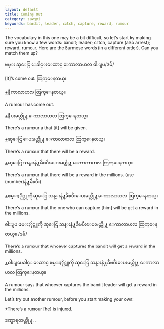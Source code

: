 ```yaml
---
layout: default
title: Coming Out
category: zawgyi
keywords: bandit, leader, catch, capture, reward, rumour
---
```


<p>The vocabulary in this one may be a bit difficult, so let’s start by making sure you know a few words: bandit; leader; catch, capture (also arrest); reward, rumour. Here are the Burmese words (in a different order). Can you match them up?</p>
<p><span class='zawgyi'>ဖမ္း ဆုေငြ ေခါင္းေဆာင္ ေကာလာဟလ ဓါးျပ</span>/<span class='zawgyi'>ဒမ်</span>/</p>

<p>[It]’s come out. <span class='zawgyi'>ထြက္ေနတယ္။</span></p>

<p class='hide-trigger'><a href="#">+</a><span class='zawgyi'>ေကာလာဟလ ထြက္ေနတယ္။</span></p>
<p class='hide-this'>A rumour has come out.</p>

<p class='hide-trigger'><a href="#">+</a><span class='zawgyi'>ေပးမယ္လို႔ ေကာလာဟလ ထြက္ေနတယ္။</span></p>
<p class='hide-this'>There’s a rumour a that [it] will be given.</p>

<p class='hide-trigger'><a href="#">+</a><span class='zawgyi'>ဆုေငြ ေပးမယ္လို႔ ေကာလာဟလ ထြက္ေနတယ္။</span></p>
<p class='hide-this'>There’s a rumour that there will be a reward.</p>

<p class='hide-trigger'><a href="#">+</a><span class='zawgyi'>ဆုေငြ သန္းနဲ႔ခ်ီၿပီးေပးမယ္လို႔ ေကာလာဟလ ထြက္ေနတယ္။</span></p>
<p class='hide-this'>There’s a rumour that there will be a reward in the millions. (use (number)<span class='zawgyi'>နဲ႔ခ်ီၿပီး</span>)</p>

<p class='hide-trigger'><a href="#">+</a><span class='zawgyi'>ဖမ္းႏိုင္သူကို ဆုေငြ သန္းနဲ႔ခ်ီၿပီးေပးမယ္လို႔ ေကာလာဟလ ထြက္ေနတယ္။</span></p>
<p class='hide-this'>There’s a rumour that the one who can capture [him] will be get a reward in the millions.</p>

<p><span class='zawgyi'>ဓါးျပ ဖမ္းႏိုင္သူကို ဆုေငြ သန္းနဲ႔ခ်ီၿပီးေပးမယ္လို႔ ေကာလာဟလ ထြက္ေနတယ္။ </span>/<span class='zawgyi'>ဒမ်</span>/</p>
<p class='hide-this'>There’s a rumour that whoever captures the bandit will get a reward in the millions.</p>

<p class='hide-trigger'><a href="#">+</a><span class='zawgyi'>ဓါးျပေခါင္းေဆာင္ ဖမ္းႏိုင္သူကို ဆုေငြ သန္းနဲ႔ခ်ီၿပီးေပးမယ္လို႔ ေကာလာဟလ ထြက္ေနတယ္။</span></p>
<p class='hide-this'>A rumour says that whoever captures the bandit leader will get a reward in the millions.</p>

<p>Let’s try out another rumour, before you start making your own:</p>
<p class='hide-trigger'><a href="#">+</a>There’s a rumour [he] is injured.</p>
<p class='hide-this'><span class='zawgyi'>ဒဏ္ရာရတယ္လို႔</span>…</p>
